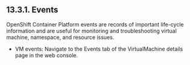 ## 13.3.1. Events

OpenShift Container Platform events are records of important life-cycle information and are useful for monitoring and troubleshooting virtual machine, namespace, and resource issues.

- VM events: Navigate to the Events tab of the VirtualMachine details page in the web console.

